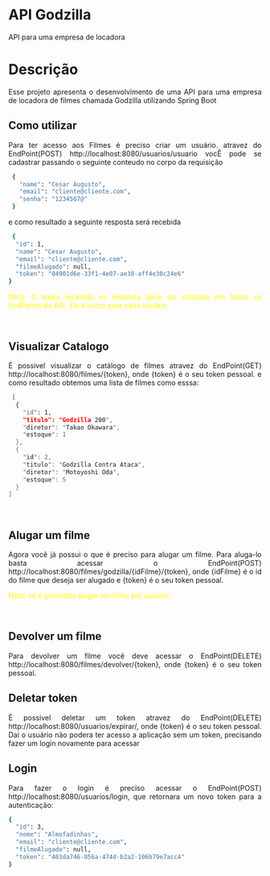 # API Godzilla
API para uma empresa de locadora
<br>

# Descrição
<p align="justify"> 
  Esse projeto apresenta o desenvolvimento de uma API para uma empresa de locadora de filmes chamada Godzilla
  utilizando Spring Boot
</p>

## Como utilizar
<p align="justify"> 
  Para ter acesso aos Filmes é preciso criar um usuário. 
  atravez do EndPoint(POST) http://localhost:8080/usuarios/usuario vocÊ pode se cadastrar passando o seguinte conteudo no corpo da requisição
</p>
  
```sh
 {
   "name": "Cesar Augusto",
   "email": "cliente@cliente.com",
   "senha": "1234567@"
 }
```
<p align="justify"> 
  e como resultado a seguinte resposta será recebida
</p> 

```sh
 {
  "id": 1,
  "name": "Cesar Augusto",
  "email": "cliente@cliente.com",
  "filmeAlugado": null,
  "token": "04901d6e-33f1-4e07-ae38-aff4e30c24e6"
}
```
<p align="justify" style="color: yellow" > 
    Nota: O token recebido na resposta deve ser utilizado em todos os EndPoints da API. Ele é unico para cada usuário.
</p> 
<br>

## Visualizar Catalogo

<p align="justify"> 
  É possivel visualizar o catálogo de filmes atravez do EndPoint(GET)  http://localhost:8080/filmes/{token}, onde {token} é o seu token pessoal.
  e como resultado obtemos uma lista de filmes como esssa:
</p>

```sh
 [
  {
    "id": 1,
    "titulo": "Godzilla 200",
    "diretor": "Takao Okawara",
    "estoque": 1
  },
  {
    "id": 2,
    "titulo": "Godzilla Contra Ataca",
    "diretor": "Motoyoshi Oda",
    "estoque": 5
  }
]
```
<br>

## Alugar um filme

<p align="justify"> 
  Agora você já possui o que é preciso para alugar um filme. Para aluga-lo basta acessar o EndPoint(POST) http://localhost:8080/filmes/godzilla/{idFilme}/{token}, 
  onde {idFilme} é o id do filme que deseja ser alugado e {token} é o seu token pessoal.
</p> 

<p align="justify" style="color: yellow" > 
  Nota: só é permitido alugar um filme por usúario.
</p> 
<br>

## Devolver um filme

<p align="justify"> 
  Para devolver um filme você deve acessar o EndPoint(DELETE) http://localhost:8080/filmes/devolver/{token}, onde {token} é o seu token pessoal.
</p>

## Deletar token

<p align="justify"> 
  É possivel deletar um token atravez do EndPoint(DELETE) http://localhost:8080/usuarios/expirar/, onde {token} é o seu token pessoal.
  Dai o usuário não podera ter acesso a aplicação sem um token, precisando fazer um login novamente para acessar
</p>

## Login

<p align="justify"> 
  Para fazer o login é preciso acessar o EndPoint(POST) http://localhost:8080/usuarios/login, que retornara um novo token para a autenticação:
</p>


```sh
{
  "id": 3,
  "nome": "Almofadinhas",
  "email": "cliente@cliente.com",
  "filmeAlugado": null,
  "token": "403da746-056a-474d-b2a2-106b79e7acc4"
}

```

